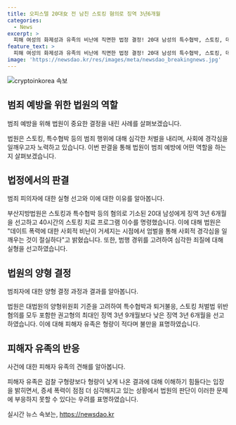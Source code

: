 ```yaml
---
title: 오피스텔 20대女 전 남친 스토킹 혐의로 징역 3년6개월
categories:
  - News
excerpt: >
  피해 여성의 화제성과 유족의 비난에 직면한 법정 결정! 20대 남성의 특수협박, 스토킹, 데이트폭력으로 인한 실형 선고. 법원은 사회적 비난과 피해자의 상세한 행동을 고려하여 신중한 양형을 결정했으나, 유족은 형량을 낮게 인식하며 제2, 제3의 피해 우려를 거론함.
feature_text: >
  피해 여성의 화제성과 유족의 비난에 직면한 법정 결정! 20대 남성의 특수협박, 스토킹, 데이트폭력으로 인한 실형 선고. 법원은 사회적 비난과 피해자의 상세한 행동을 고려하여 신중한 양형을 결정했으나, 유족은 형량을 낮게 인식하며 제2, 제3의 피해 우려를 거론함.
image: 'https://newsdao.kr/res/images/meta/newsdao_breakingnews.jpg'
---
```


<p><img src="https://newsdao.kr/res/images/meta/newsdao_breakingnews.jpg" alt="cryptoinkorea 속보" /></p>

<h2 data-ke-size="size26">범죄 예방을 위한 법원의 역할</h2>

<p data-ke-size="size16">범죄 예방을 위해 법원이 중요한 결정을 내린 사례를 살펴보겠습니다.</p>

<p>법원은 스토킹, 특수협박 등의 범죄 행위에 대해 심각한 처벌을 내리며, 사회에 경각심을 일깨우고자 노력하고 있습니다. 이번 판결을 통해 법원이 범죄 예방에 어떤 역할을 하는지 살펴보겠습니다.</p>

<h2 data-ke-size="size26">법정에서의 판결</h2>

<p data-ke-size="size16">범죄 피의자에 대한 실형 선고와 이에 대한 이유를 알아봅니다.</p>

<p>부산지방법원은 스토킹과 특수협박 등의 혐의로 기소된 20대 남성에게 징역 3년 6개월을 선고하고 40시간의 스토킹 치료 프로그램 이수를 명령했습니다. 이에 대해 법원은 "데이트 폭력에 대한 사회적 비난이 거세지는 시점에서 엄벌을 통해 사회적 경각심을 일깨우는 것이 절실하다"고 밝혔습니다. 또한, 범행 경위를 고려하여 심각한 죄질에 대해 실형을 선고하였습니다.</p>

<h2 data-ke-size="size26">법원의 양형 결정</h2>

<p data-ke-size="size16">범죄자에 대한 양형 결정 과정과 결과를 알아봅니다.</p>

<p>법원은 대법원의 양형위원회 기준을 고려하여 특수협박과 퇴거불응, 스토킹 처벌법 위반 혐의를 모두 포함한 권고형의 최대인 징역 3년 9개월보다 낮은 징역 3년 6개월을 선고하였습니다. 이에 대해 피해자 유족은 형량이 적다며 불만을 표명하였습니다.</p>

<h2 data-ke-size="size26">피해자 유족의 반응</h2>

<p data-ke-size="size16">사건에 대한 피해자 유족의 견해를 알아봅니다.</p>

<p>피해자 유족은 검찰 구형량보다 형량이 낮게 나온 결과에 대해 이해하기 힘들다는 입장을 밝히면서, 증세 폭력이 점점 더 심각해지고 있는 상황에서 법원의 판단이 이러한 문제에 부응하지 못할 수 있다는 우려를 표명하였습니다.</p>
실시간 뉴스 속보는, <a href="https://newsdao.kr" rel="dofollow">https://newsdao.kr</a>


